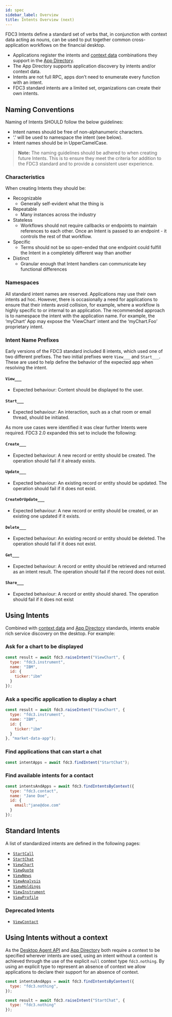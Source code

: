 ```yaml
---
id: spec
sidebar_label: Overview
title: Intents Overview (next)
---
```


FDC3 Intents define a standard set of verbs that, in conjunction with context data acting as nouns, can be used to put together common cross-application workflows on the financial desktop.

* Applications register the intents and [context data](../context/spec) combinations they support in the [App Directory](../app-directory/spec).
* The App Directory supports application discovery by intents and/or context data.
* Intents are not full RPC, apps don’t need to enumerate every function with an intent.
* FDC3 standard intents are a limited set, organizations can create their own intents.

## Naming Conventions

Naming of Intents SHOULD follow the below guidelines:

* Intent names should be free of non-alphanumeric characters.
* ‘.’ will be used to namespace the intent (see below).
* Intent names should be in UpperCamelCase.

> **Note:** The naming guidelines should be adhered to when creating future Intents.  This is to ensure they meet the criteria for addition to the FDC3 standard and to provide a consistent user experience.

### Characteristics

When creating Intents they should be:

* Recognizable
  * Generally self-evident what the thing is
* Repeatable
  * Many instances across the industry
* Stateless
  * Workflows should not require callbacks or endpoints to maintain references to each other.  Once an Intent is passed to an endpoint - it controls the rest of that workflow.
* Specific
  * Terms should not be so open-ended that one endpoint could fulfill the Intent in a completely different way than another
* Distinct
  * Granular enough that Intent handlers can communicate key functional differences

### Namespaces

All standard intent names are reserved. Applications may use their own intents ad hoc.
However, there is occasionally a need for applications to ensure that their intents avoid collision, for example, where a workflow is highly specific to or internal to an application. The recommended approach is to namespace the intent with the application name. For example, the ‘myChart’ App may expose the ‘ViewChart’ intent and the ‘myChart.Foo’ proprietary intent.

### Intent Name Prefixes

Early versions of the FDC3 standard included 8 intents, which used one of two different prefixes.  The two initial prefixes were `View___` and `Start___`.  These are used to help define the behavior of the expected app when resolving the intent. 

#### `View___`

* Expected behaviour: Content should be displayed to the user.

#### `Start___`
  
* Expected behaviour: An interaction, such as a chat room or email thread, should be initiated.

As more use cases were identified it was clear further Intents were required.  FDC3 2.0 expanded this set to include the following:

#### `Create___`

* Expected behaviour: A new record or entity should be created. The operation should fail if it already exists.

#### `Update___`

* Expected behaviour: An existing record or entity should be updated. The operation should fail if it does not exist.

#### `CreateOrUpdate___`

* Expected behaviour: A new record or entity should be created, or an existing one updated if it exists.

#### `Delete___`

* Expected behaviour: An existing record or entity should be deleted. The operation should fail if it does not exist.

#### `Get___`

* Expected behaviour: A record or entity should be retrieved and returned as an intent result. The operation should fail if the record does not exist.

#### `Share___`

* Expected behaviour: A record or entity should shared. The operation should fail if it does not exist

## Using Intents

Combined with [context data](../context/overview) and [App Directory](../app-directory/overview) standards, intents enable rich service discovery on the desktop. For example:

### Ask for a chart to be displayed

```javascript
const result = await fdc3.raiseIntent("ViewChart", {
  type: "fdc3.instrument",
  name: "IBM",
  id: {
    ticker:"ibm"
  }
});
```

### Ask a specific application to display a chart

```javascript
const result = await fdc3.raiseIntent("ViewChart", {
  type: "fdc3.instrument",
  name: "IBM",
  id: {
    ticker:"ibm"
  }
}, "market-data-app");
```

### Find applications that can start a chat

```javascript
const intentApps = await fdc3.findIntent("StartChat");
```

### Find available intents for a contact

```javascript
const intentsAndApps = await fdc3.findIntentsByContext({
  type: "fdc3.contact",
  name: "Jane Doe",
  id: {
    email:"jane@doe.com"
  }
});
```

## Standard Intents

A list of standardized intents are defined in the following pages:

* [`StartCall`](ref/StartCall)
* [`StartChat`](ref/StartChat)
* [`ViewChart`](ref/ViewChart)
* [`ViewQuote`](ref/ViewQuote)
* [`ViewNews`](ref/ViewNews)
* [`ViewAnalysis`](ref/ViewAnalysis)
* [`ViewHoldings`](ref/ViewHoldings)
* [`ViewInstrument`](ref/ViewInstrument)
* [`ViewProfile`](ref/ViewProfile)

### Deprecated Intents

* [`ViewContact`](ref/ViewContact)

## Using Intents without a context

As the [Desktop Agent API](../api/ref/DesktopAgent) and [App Directory](../app-directory/overview) both
require a context to be specified wherever intents are used, using an intent without a context is
achieved through the use of the explicit `null` context type `fdc3.nothing`. By using an explicit type
to represent an absence of context we allow applications to declare their support for an absence of 
context.

```javascript
const intentsAndApps = await fdc3.findIntentsByContext({
  type: "fdc3.nothing",
});

const result = await fdc3.raiseIntent("StartChat", {
  type: "fdc3.nothing"
});
```
